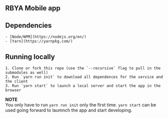 ## RBYA Mobile app		

## Dependencies		
    - [Node/NPM](https://nodejs.org/en/)		
    - [Yarn](https://yarnpkg.com/)		

## Running locally		
    1. Clone or fork this repo (use the `--recursive` flag to pull in the submodules as well)		
    2. Run `yarn run init` to download all dependences for the service and the client		
    3. Run `yarn start` to launch a local server and start the app in the browser		
 		
 **NOTE**		
 You only have to run `yarn run init` only the first time. `yarn start` can be used going forward to laumnch the app and start developing.